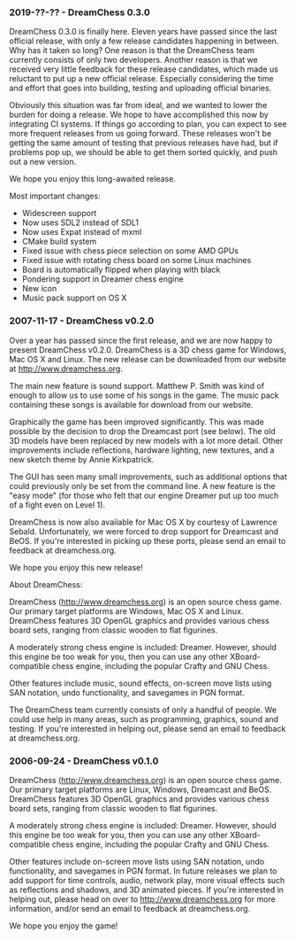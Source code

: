 ### 2019-??-?? - DreamChess 0.3.0

DreamChess 0.3.0 is finally here. Eleven years have passed since the last
official release, with only a few release candidates happening in between.
Why has it taken so long? One reason is that the DreamChess team currently
consists of only two developers. Another reason is that we received very
little feedback for these release candidates, which made us reluctant to put
up a new official release. Especially considering the time and effort that
goes into building, testing and uploading official binaries.

Obviously this situation was far from ideal, and we wanted to lower the burden
for doing a release. We hope to have accomplished this now by integrating CI
systems. If things go according to plan, you can expect to see more frequent
releases from us going forward. These releases won't be getting the same
amount of testing that previous releases have had, but if problems pop up, we
should be able to get them sorted quickly, and push out a new version.

We hope you enjoy this long-awaited release.

Most important changes:
- Widescreen support
- Now uses SDL2 instead of SDL1
- Now uses Expat instead of mxml
- CMake build system
- Fixed issue with chess piece selection on some AMD GPUs
- Fixed issue with rotating chess board on some Linux machines
- Board is automatically flipped when playing with black
- Pondering support in Dreamer chess engine
- New icon
- Music pack support on OS X

### 2007-11-17 - DreamChess v0.2.0

Over a year has passed since the first release, and we are now happy to
present DreamChess v0.2.0. DreamChess is a 3D chess game for Windows, Mac OS X
and Linux. The new release can be downloaded from our website at
http://www.dreamchess.org.

The main new feature is sound support. Matthew P. Smith was kind of enough to
allow us to use some of his songs in the game. The music pack containing these
songs is available for download from our website.

Graphically the game has been improved significantly. This was made possible
by the decision to drop the Dreamcast port (see below). The old 3D models have
been replaced by new models with a lot more detail. Other improvements include
reflections, hardware lighting, new textures, and a new sketch theme by
Annie Kirkpatrick.

The GUI has seen many small improvements, such as additional options that
could previously only be set from the command line. A new feature is the
"easy mode" (for those who felt that our engine Dreamer put up too much of a
fight even on Level 1).

DreamChess is now also available for Mac OS X by courtesy of Lawrence Sebald.
Unfortunately, we were forced to drop support for Dreamcast and BeOS. If
you're interested in picking up these ports, please send an email to
feedback at dreamchess.org.

We hope you enjoy this new release!

About DreamChess:

DreamChess (http://www.dreamchess.org) is an open source chess game. Our
primary target platforms are Windows, Mac OS X and Linux. DreamChess features
3D OpenGL graphics and provides various chess board sets, ranging from classic
wooden to flat figurines.

A moderately strong chess engine is included: Dreamer. However, should this
engine be too weak for you, then you can use any other XBoard-compatible
chess engine, including the popular Crafty and GNU Chess.

Other features include music, sound effects, on-screen move lists using SAN
notation, undo functionality, and savegames in PGN format.

The DreamChess team currently consists of only a handful of people. We could
use help in many areas, such as programming, graphics, sound and testing. If
you're interested in helping out, please send an email to feedback at
dreamchess.org.

### 2006-09-24 - DreamChess v0.1.0

DreamChess (http://www.dreamchess.org) is an open source chess game. Our
primary target platforms are Linux, Windows, Dreamcast and BeOS. DreamChess
features 3D OpenGL graphics and provides various chess board sets, ranging
from classic wooden to flat figurines.

A moderately strong chess engine is included: Dreamer. However, should this
engine be too weak for you, then you can use any other XBoard-compatible
chess engine, including the popular Crafty and GNU Chess.

Other features include on-screen move lists using SAN notation, undo
functionality, and savegames in PGN format. In future releases we plan to add
support for time controls, audio, network play, more visual effects such as
reflections and shadows, and 3D animated pieces. If you're interested in
helping out, please head on over to http://www.dreamchess.org for more
information, and/or send an email to feedback at dreamchess.org.

We hope you enjoy the game!

